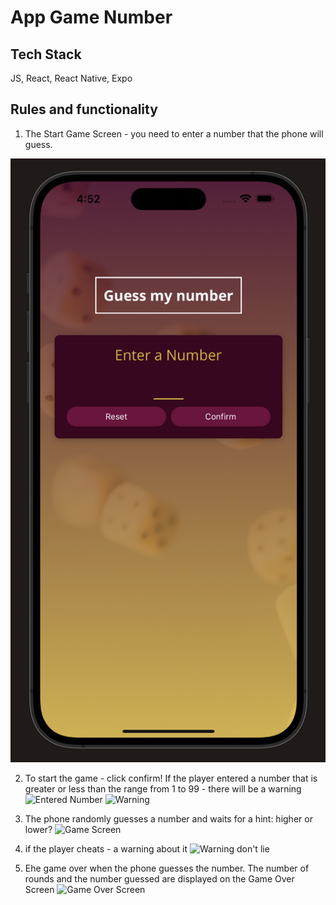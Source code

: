# App Game Number

## Tech Stack

JS, React, React Native, Expo

## Rules and functionality

1. The Start Game Screen - you need to enter a number that the phone will guess.

![Start Game Screen](<https://github.com/VitaKoval/number-game/blob/master/assets/screnshoots/StartGame.png>)

2. To start the game - click confirm!
   If the player entered a number that is greater or less than the range from 1 to 99 - there will be a warning
   ![Entered Number](<http(s)://адрес_картинки.png(jpg)>)
   ![Warning](<http(s)://адрес_картинки.png(jpg)>)

3. The phone randomly guesses a number and waits for a hint: higher or lower?
   ![Game Screen](<http(s)://адрес_картинки.png(jpg)>)

4. if the player cheats - a warning about it
   ![Warning don't lie](<http(s)://адрес_картинки.png(jpg)>)

5. Еhe game over when the phone guesses the number.
   The number of rounds and the number guessed are displayed on the Game Over Screen
   ![Game Over Screen](<http(s)://адрес_картинки.png(jpg)>)
